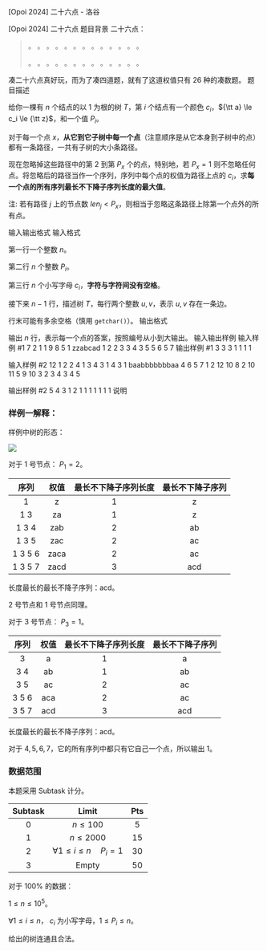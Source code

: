 



[Opoi 2024] 二十六点 - 洛谷














[Opoi 2024] 二十六点
题目背景
二十六点：

> 。 。 。 。 。 。 。 。 。 。 。 。 。
>
> 。 。 。 。 。 。 。 。 。 。 。 。 。

凑二十六点真好玩，而为了凑四道题，就有了这道权值只有 $26$ 种的凑数题。
题目描述

给你一棵有 $n$ 个结点的以 $1$ 为根的树 $T$，第 $i$ 个结点有一个颜色 $c_i$，${\tt a} \le c_i \le {\tt z}$，和一个值 $P_i$。

对于每一个点 $x$，**从它到它子树中每一个点**（注意顺序是从它本身到子树中的点）都有一条路径，一共有子树的大小条路径。

现在忽略掉这些路径中的第 $2$ 到第 $P_x$ 个的点，特别地，若 $P_x = 1$ 则不忽略任何点。将忽略后的路径当作一个序列，序列中每个点的权值为路径上点的 $c_i$，求**每一个点的所有序列最长不下降子序列长度的最大值**。

注: 若有路径 $j$ 上的节点数 $len_j < P_x$，则相当于忽略这条路径上除第一个点外的所有点。

输入输出格式
输入格式

第一行一个整数 $n$。

第二行 $n$ 个整数 $P_i$。

第三行 $n$ 个小写字母 $c_i$，**字符与字符间没有空格**。

接下来 $n - 1$ 行，描述树 $T$，每行两个整数 $u,v$，表示 $u,v$ 存在一条边。

行末可能有多余空格（慎用 `getchar()`）。
输出格式

输出 $n$ 行，表示每一个点的答案，按照编号从小到大输出。
输入输出样例
输入样例 #1
7
2 1 1 9 8 5 1
zzabcad
1 2
2 3
3 4
3 5
5 6
5 7
输出样例 #1
3
3
3
1
1
1
1

输入样例 #2
12
1 2 2 4 1 3 4 3 1 4 3 1 
baabbbbbbbaa
4 6
5 7
1 2
12 10
8 2
10 11
5 9
10 3
2 3
4 3
4 5

输出样例 #2
5
4
3
1
2
1
1
1
1
1
1
1
说明


### 样例一解释：

样例中树的形态：

![](https://cdn.luogu.com.cn/upload/image_hosting/6vbio7vo.png?x-oss-process=image/resize,h_450,m_lfit)

对于 $1$ 号节点：
$P_1=2$。

|  序列| 权值 | 最长不下降子序列长度 | 最长不下降子序列 |
| :----------: | :----------: | :----------: | :----------: |
| 1 | z | 1 | z |
| 1 3 | za | 1 |  z |
| 1 3 4 |  zab | 2  | ab |
| 1 3 5  |  zac | 2 |  ac   |
| 1 3 5 6 |  zaca | 2  | ac |
| 1 3 5 7 | zacd| 3 | acd  |

长度最长的最长不降子序列：acd。

$2$ 号节点和 $1$ 号节点同理。

对于 $3$ 号节点：
$P_3=1$。

|  序列| 权值 | 最长不下降子序列长度 | 最长不下降子序列 |
| :----------: | :----------: | :----------: | :----------: |
| 3 | a | 1 | a |
| 3 4 | ab | 1 |  ab |
| 3 5  |  ac | 2  | ac |
| 3 5 6  |  aca | 2 |  ac   |
|3 5 7   |  acd | 3  |acd |

长度最长的最长不降子序列：acd。

对于 $4,5,6,7$，它的所有序列中都只有它自己一个点，所以输出 $1$。
### 数据范围

本题采用 Subtask 计分。

| Subtask | Limit | Pts |
| :-----------: | :-----------: | :-----------: |
| 0 | $n \le 100$ | 5 |
| 1 | $n \le 2000$ | 15 |
| 2 | $\forall 1 \le i \le n \quad P_i=1$ | 30 |
| 3 | Empty | 50 |

对于 $100\%$ 的数据：

$1 \le n \le 10^5$。

$\forall 1 \le i \le n$， $c_i$ 为小写字母，$1 \le P_i \le n$。

给出的树连通且合法。






